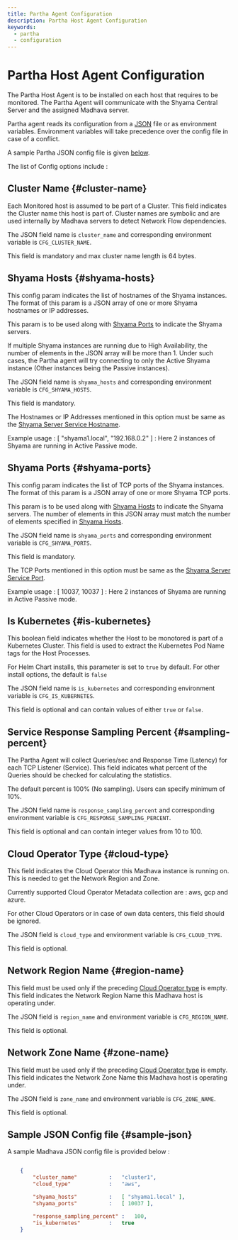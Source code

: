 ```yaml
---
title: Partha Agent Configuration
description: Partha Host Agent Configuration
keywords:
  - partha
  - configuration
---
```


# Partha Host Agent Configuration

The Partha Host Agent is to be installed on each host that requires to be monitored. The Partha Agent will
communicate with the Shyama Central Server and the assigned Madhava server.

Partha agent reads its configuration from a [JSON](https://en.wikipedia.org/wiki/JSON) file or as environment variables.
Environment variables will take precedence over the config file in case of a conflict.

A sample Partha JSON config file is given [below](#sample-json).

The list of Config options include :

## Cluster Name {#cluster-name}

Each Monitored host is assumed to be part of a Cluster. This field indicates the Cluster name this host
is part of. Cluster names are symbolic and are used internally by Madhava servers to detect Network
Flow dependencies.

The JSON field name is `cluster_name` and corresponding environment variable is `CFG_CLUSTER_NAME`.

This field is mandatory and max cluster name length is 64 bytes. 


## Shyama Hosts {#shyama-hosts}

This config param indicates the list of hostnames of the Shyama instances. The format 
of this param is a JSON array of one or more Shyama hostnames or IP addresses. 

This param is to be used along with [Shyama Ports](#shyama-ports) to indicate the Shyama servers.

If multiple Shyama instances are running due to High Availability, the number of elements in the 
JSON array will be more than 1. Under such cases, the Partha agent will try connecting to only
the Active Shyama instance (Other instances being the Passive instances).

The JSON field name is `shyama_hosts` and corresponding environment variable is `CFG_SHYAMA_HOSTS`.

This field is mandatory. 

The Hostnames or IP Addresses mentioned in this option must be same as the
[Shyama Server Service Hostname](./shyama_config#service-hostname).

Example usage : [ "shyama1.local", "192.168.0.2" ] : Here 2 instances of Shyama are running in
Active Passive mode.

## Shyama Ports {#shyama-ports}

This config param indicates the list of TCP ports of the Shyama instances. The format 
of this param is a JSON array of one or more Shyama TCP ports.

This param is to be used along with [Shyama Hosts](#shyama-hosts) to indicate the Shyama servers.
The number of elements in this JSON array must match the number of elements specified in 
[Shyama Hosts](#shyama-hosts). 

The JSON field name is `shyama_ports` and corresponding environment variable is `CFG_SHYAMA_PORTS`.

This field is mandatory.

The TCP Ports mentioned in this option must be same as the 
[Shyama Server Service Port](./shyama_config#service-port).

Example usage : [ 10037, 10037 ] : Here 2 instances of Shyama are running in Active Passive mode.


## Is Kubernetes {#is-kubernetes}

This boolean field indicates whether the Host to be monotored is part of a Kubernetes Cluster. This
field is used to extract the Kubernetes Pod Name tags for the Host Processes.

For Helm Chart installs, this parameter is set to `true` by default. For other install options, the
default is `false`

The JSON field name is `is_kubernetes` and corresponding environment variable is `CFG_IS_KUBERNETES`.

This field is optional and can contain values of either `true` or `false`.

## Service Response Sampling Percent {#sampling-percent}

The Partha Agent will collect Queries/sec and Response Time (Latency) for each TCP Listener (Service).
This field indicates what percent of the Queries should be checked for calculating the statistics.

The default percent is 100% (No sampling). Users can specify minimum of 10%.

The JSON field name is `response_sampling_percent` and corresponding environment variable is `CFG_RESPONSE_SAMPLING_PERCENT`.

This field is optional and can contain integer values from 10 to 100.


## Cloud Operator Type {#cloud-type}

This field indicates the Cloud Operator this Madhava instance is running on. This is needed
to get the Network Region and Zone.

Currently supported Cloud Operator Metadata collection are : aws, gcp and azure. 

For other Cloud Operators or in case of own data centers, this field should be ignored.

The JSON field is `cloud_type` and environment variable is `CFG_CLOUD_TYPE`.

This field is optional.

## Network Region Name {#region-name}

This field must be used only if the preceding [Cloud Operator type](#cloud-type) is empty. This field
indicates the Network Region Name this Madhava host is operating under. 

The JSON field is `region_name` and environment variable is `CFG_REGION_NAME`.

This field is optional.

## Network Zone Name {#zone-name}

This field must be used only if the preceding [Cloud Operator type](#cloud-type) is empty. This field
indicates the Network Zone Name this Madhava host is operating under. 

The JSON field is `zone_name` and environment variable is `CFG_ZONE_NAME`.

This field is optional.

## Sample JSON Config file {#sample-json}

A sample Madhava JSON config file is provided below :

```json

	{
		"cluster_name"			:	"cluster1",
		"cloud_type"			:	"aws",

		"shyama_hosts" 			:	[ "shyama1.local" ],
		"shyama_ports"			:	[ 10037 ],

		"response_sampling_percent"	:	100,
		"is_kubernetes"			:	true
	}

```

